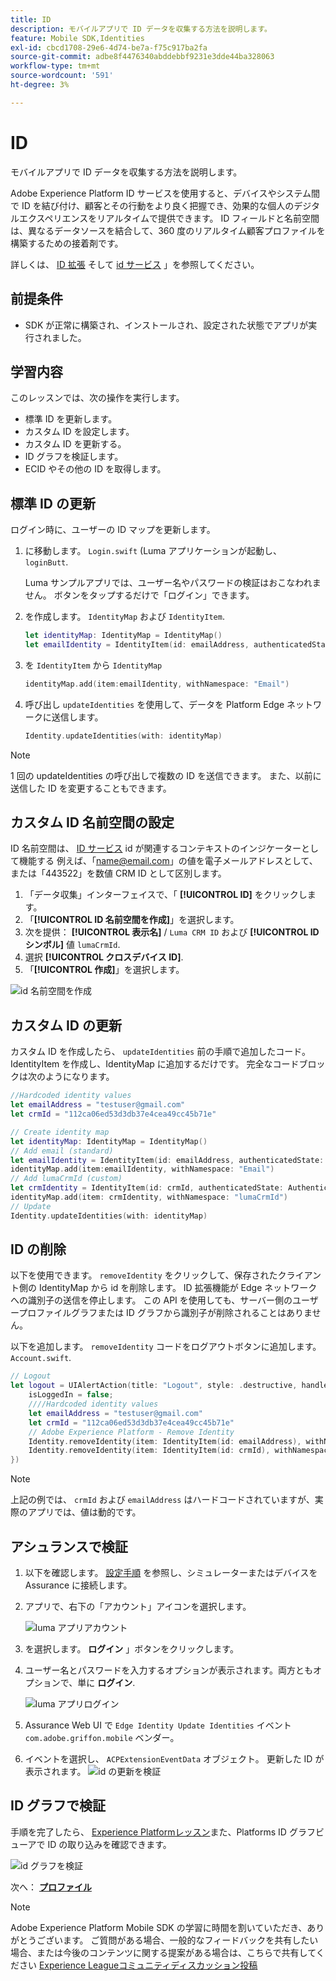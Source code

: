 ```yaml
---
title: ID
description: モバイルアプリで ID データを収集する方法を説明します。
feature: Mobile SDK,Identities
exl-id: cbcd1708-29e6-4d74-be7a-f75c917ba2fa
source-git-commit: adbe8f4476340abddebbf9231e3dde44ba328063
workflow-type: tm+mt
source-wordcount: '591'
ht-degree: 3%

---
```


# ID

モバイルアプリで ID データを収集する方法を説明します。

Adobe Experience Platform ID サービスを使用すると、デバイスやシステム間で ID を結び付け、顧客とその行動をより良く把握でき、効果的な個人のデジタルエクスペリエンスをリアルタイムで提供できます。 ID フィールドと名前空間は、異なるデータソースを結合して、360 度のリアルタイム顧客プロファイルを構築するための接着剤です。

詳しくは、 [ID 拡張](https://developer.adobe.com/client-sdks/documentation/identity-for-edge-network/) そして [id サービス](https://experienceleague.adobe.com/docs/experience-platform/identity/home.html?lang=ja) 」を参照してください。

## 前提条件

* SDK が正常に構築され、インストールされ、設定された状態でアプリが実行されました。

## 学習内容

このレッスンでは、次の操作を実行します。

* 標準 ID を更新します。
* カスタム ID を設定します。
* カスタム ID を更新する。
* ID グラフを検証します。
* ECID やその他の ID を取得します。

## 標準 ID の更新

ログイン時に、ユーザーの ID マップを更新します。

1. に移動します。 `Login.swift` (Luma アプリケーションが起動し、 `loginButt`.

   Luma サンプルアプリでは、ユーザー名やパスワードの検証はおこなわれません。 ボタンをタップするだけで「ログイン」できます。

1. を作成します。 `IdentityMap` および `IdentityItem`.

   ```swift
   let identityMap: IdentityMap = IdentityMap()
   let emailIdentity = IdentityItem(id: emailAddress, authenticatedState: AuthenticatedState.authenticated)
   ```

1. を `IdentityItem` から `IdentityMap`

   ```swift
   identityMap.add(item:emailIdentity, withNamespace: "Email")
   ```

1. 呼び出し `updateIdentities` を使用して、データを Platform Edge ネットワークに送信します。

   ```swift
   Identity.updateIdentities(with: identityMap)
   ```

>[!NOTE]
>
>1 回の updateIdentities の呼び出しで複数の ID を送信できます。 また、以前に送信した ID を変更することもできます。


## カスタム ID 名前空間の設定

ID 名前空間は、 [ID サービス](https://experienceleague.adobe.com/docs/experience-platform/identity/home.html?lang=ja) id が関連するコンテキストのインジケーターとして機能する 例えば、「name@email.com」の値を電子メールアドレスとして、または「443522」を数値 CRM ID として区別します。

1. 「データ収集」インターフェイスで、「 **[!UICONTROL ID]** をクリックします。
1. 「**[!UICONTROL ID 名前空間を作成]**」を選択します。
1. 次を提供： **[!UICONTROL 表示名]** / `Luma CRM ID` および **[!UICONTROL ID シンボル]** 値 `lumaCrmId`.
1. 選択 **[!UICONTROL クロスデバイス ID]**.
1. 「**[!UICONTROL 作成]**」を選択します。

![id 名前空間を作成](assets/mobile-identity-create.png)

## カスタム ID の更新

カスタム ID を作成したら、 `updateIdentities` 前の手順で追加したコード。 IdentityItem を作成し、IdentityMap に追加するだけです。 完全なコードブロックは次のようになります。

```swift
//Hardcoded identity values
let emailAddress = "testuser@gmail.com"
let crmId = "112ca06ed53d3db37e4cea49cc45b71e"

// Create identity map
let identityMap: IdentityMap = IdentityMap()
// Add email (standard)
let emailIdentity = IdentityItem(id: emailAddress, authenticatedState: AuthenticatedState.authenticated)
identityMap.add(item:emailIdentity, withNamespace: "Email")
// Add lumaCrmId (custom)
let crmIdentity = IdentityItem(id: crmId, authenticatedState: AuthenticatedState.authenticated)
identityMap.add(item: crmIdentity, withNamespace: "lumaCrmId")
// Update
Identity.updateIdentities(with: identityMap)
```

## ID の削除

以下を使用できます。 `removeIdentity` をクリックして、保存されたクライアント側の IdentityMap から id を削除します。 ID 拡張機能が Edge ネットワークへの識別子の送信を停止します。 この API を使用しても、サーバー側のユーザープロファイルグラフまたは ID グラフから識別子が削除されることはありません。

以下を追加します。 `removeIdentity` コードをログアウトボタンに追加します。 `Account.swift`.

```swift
// Logout
let logout = UIAlertAction(title: "Logout", style: .destructive, handler: { (action) -> Void in
    isLoggedIn = false;
    ////Hardcoded identity values
    let emailAddress = "testuser@gmail.com"
    let crmId = "112ca06ed53d3db37e4cea49cc45b71e"
    // Adobe Experience Platform - Remove Identity
    Identity.removeIdentity(item: IdentityItem(id: emailAddress), withNamespace: "Email")
    Identity.removeIdentity(item: IdentityItem(id: crmId), withNamespace: "lumaCrmId")
})
```

>[!NOTE]
>上記の例では、 `crmId` および `emailAddress` はハードコードされていますが、実際のアプリでは、値は動的です。

## アシュランスで検証

1. 以下を確認します。 [設定手順](assurance.md) を参照し、シミュレーターまたはデバイスを Assurance に接続します。
1. アプリで、右下の「アカウント」アイコンを選択します。

   ![luma アプリアカウント](assets/mobile-identity-login.png)
1. を選択します。 **ログイン** 」ボタンをクリックします。
1. ユーザー名とパスワードを入力するオプションが表示されます。両方ともオプションで、単に **ログイン**.

   ![luma アプリログイン](assets/mobile-identity-login-final.png)
1. Assurance Web UI で `Edge Identity Update Identities` イベント `com.adobe.griffon.mobile` ベンダー。
1. イベントを選択し、 `ACPExtensionEventData` オブジェクト。 更新した ID が表示されます。
   ![id の更新を検証](assets/mobile-identity-validate-assurance.png)

## ID グラフで検証

手順を完了したら、 [Experience Platformレッスン](platform.md)また、Platforms ID グラフビューアで ID の取り込みを確認できます。

![id グラフを検証](assets/mobile-identity-validate.png)


次へ： **[プロファイル](profile.md)**

>[!NOTE]
>
>Adobe Experience Platform Mobile SDK の学習に時間を割いていただき、ありがとうございます。 ご質問がある場合、一般的なフィードバックを共有したい場合、または今後のコンテンツに関する提案がある場合は、こちらで共有してください [Experience Leagueコミュニティディスカッション投稿](https://experienceleaguecommunities.adobe.com/t5/adobe-experience-platform-launch/tutorial-discussion-implement-adobe-experience-cloud-in-mobile/td-p/443796)